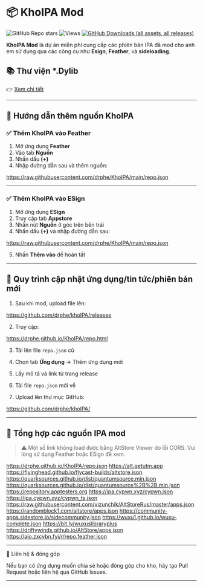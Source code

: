 # 📦 KhoIPA Mod
![GitHub Repo stars](https://img.shields.io/github/stars/drphe/khoIPA?style=social)
![Views](https://komarev.com/ghpvc/?username=drphe&label=Views&color=blue&style=flat)
[![GitHub Downloads (all assets, all releases)](https://img.shields.io/github/downloads/drphe/KhoIPA/total)](https://github.com/drphe/KhoIPA/releases)

**KhoIPA Mod** là dự án miễn phí cung cấp các phiên bản IPA đã mod cho anh em sử dụng qua các công cụ như **Esign**, **Feather**, và **sideloading**.
## 📚 Thư viện *.Dylib

👉 [Xem chi tiết](view/note/Khodylib.md)

---

## 🧭 Hướng dẫn thêm nguồn KhoIPA

### ✅ Thêm KhoIPA vào Feather

1. Mở ứng dụng **Feather**
2. Vào tab **Nguồn**
3. Nhấn dấu **(+)**
4. Nhập đường dẫn sau và thêm nguồn:



https://raw.githubusercontent.com/drphe/KhoIPA/main/repo.json


---

### ✅ Thêm KhoIPA vào ESign

1. Mở ứng dụng **ESign**
2. Truy cập tab **Appstore**
3. Nhấn nút **Nguồn** ở góc trên bên trái
4. Nhấn dấu **(+)** và nhập đường dẫn sau:



https://raw.githubusercontent.com/drphe/KhoIPA/main/repo.json


5. Nhấn **Thêm vào** để hoàn tất

---

## 🔄 Quy trình cập nhật ứng dụng/tin tức/phiên bản mới

1. Sau khi mod, upload file lên:


https://github.com/drphe/khoIPA/releases


2. Truy cập:


https://drphe.github.io/KhoIPA/repo.html


3. Tải lên file `repo.json` cũ

4. Chọn tab **Ứng dụng** → Thêm ứng dụng mới

5. Lấy mô tả và link từ trang release

6. Tải file `repo.json` mới về

7. Upload lên thư mục GitHub:


https://github.com/drphe/khoIPA/


---

## 🔗 Tổng hợp các nguồn IPA mod

> ⚠️ Một số link không load được bằng AltStore Viewer do lỗi CORS. Vui lòng sử dụng Feather hoặc ESign để xem.


https://drphe.github.io/KhoIPA/repo.json
https://alt.getutm.app
https://flyinghead.github.io/flycast-builds/altstore.json
https://quarksources.github.io/dist/quantumsource.min.json
https://quarksources.github.io/dist/quantumsource%2B%2B.min.json
https://repository.apptesters.org
https://ipa.cypwn.xyz/cypwn.json
https://ipa.cypwn.xyz/cypwn_ts.json
https://raw.githubusercontent.com/vizunchik/AltStoreRus/master/apps.json
https://randomblock1.com/altstore/apps.json
https://community-apps.sidestore.io/sidecommunity.json
https://wuxu1.github.io/wuxu-complete.json
https://bit.ly/wuxuslibraryplus
https://driftywinds.github.io/AltStore/apps.json
https://aio.zxcvbn.fyi/r/repo.feather.json


---

💬 Liên hệ & đóng góp

Nếu bạn có ứng dụng muốn chia sẻ hoặc đóng góp cho kho, hãy tạo Pull Request hoặc liên hệ qua GitHub Issues.

---
